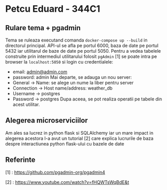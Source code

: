 # Petcu Eduard - 344C1

## Rulare tema + pgadmin
Tema se ruleaza executand comanda `docker-compose up --build` in directorul
principal. API-ul se afla pe portul 6000, baza de date pe portul 5432 iar
utilitarul de baze de date pe portul 5050.
Pentru a vedea tabelele construite prin intermediul utilitarului folosit
`pgAdmin` [1] se poate intra pe browser la `localhost:5050` si login cu 
credentialele:
- email: admin@admin.com
- password: admin
Mai departe, se adauga un nou server:
- General -> Name: se alege un nume la liber pentru server
- Connection -> Host name/address: weather_db
- Username -> postgres
- Password -> postgres
Dupa aceea, se pot realiza operatii pe tabele din acest utilitar. 

## Alegerea microserviciilor
Am ales sa lucrez in python flask si SQLAlchemy iar un mare impact in alegerea
acestora l-a avut un tutorial [2] care explica lucrurile de baza despre 
interactiunea python flask-ului cu bazele de date 

## Referinte
[1] : https://github.com/pgadmin-org/pgadmin4

[2] : https://www.youtube.com/watch?v=fHQWTsWqBdE&t
